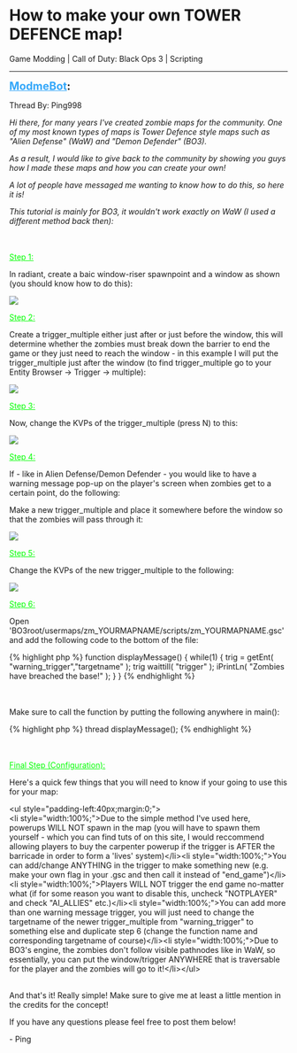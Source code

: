 # How to make your own TOWER DEFENCE map!
Game Modding | Call of Duty: Black Ops 3 | Scripting

---
<strong style="font-size: 1.4em;"><span style="text-decoration: underline;text-decoration-color: #34a7f9;"><span style="color:#34a7f9;">ModmeBot</span></span>:</strong>

<p>Thread By: Ping998<br /><p style="text-align:left;"><em>Hi there, for many years I&#39;ve created zombie maps for the community. One of my most known types of maps is Tower Defence style maps such as &quot;Alien Defense&quot; (WaW) and &quot;Demon Defender&quot; (BO3).</em></p><p style="text-align:left;"></p><p style="text-align:left;"><em>As a result, I would like to give back to the community by showing you guys how I made these maps and how you can create your own!</em></p><p style="text-align:left;"></p><p style="text-align:left;"></p><p style="text-align:left;"><em>A lot of people have messaged me wanting to know how to do this, so here it is!</em></p><p style="text-align:left;"></p><p style="text-align:left;"><em>This tutorial is mainly for BO3, it wouldn&#39;t work exactly on WaW (I used a different method back then):</em></p><p style="text-align:left;"></p><br /><br /><span style="text-decoration: underline"><span style="color:#00ff00;"><span style="text-decoration: underline">Step 1:</span></span></span><p style="text-align:left;"></p><p style="text-align:left;">In radiant, create a baic window-riser spawnpoint and a window as shown (you should know how to do this):</p><p style="text-align:left;"></p><p style="text-align:left;"><img style="max-width: 500px;" src="http://i68.tinypic.com/wt98ht.png"></p><p style="text-align:left;"></p><span style="text-decoration: underline"><span style="color:#00ff00;"><span style="text-decoration: underline">Step 2:</span></span></span><p style="text-align:left;"></p><p style="text-align:left;">Create a trigger_multiple either just after or just before the window, this will determine whether the zombies must break down the barrier to end the game or they just need to reach the window - in this example I will put the trigger_multiple just after the window (to find trigger_multiple go to your Entity Browser -&gt; Trigger -&gt; multiple):</p><p style="text-align:left;"></p><p style="text-align:left;"></p><p style="text-align:left;"><span style="color:#00ff00;"><span style="color:#000000;"><img style="max-width: 500px;" src="http://i68.tinypic.com/11jt45j.png"></span></span></p><p style="text-align:left;"></p><span style="text-decoration: underline"><span style="color:#00ff00;"><span style="text-decoration: underline">Step 3:</span></span></span><p style="text-align:left;">Now, change the KVPs of the trigger_multiple (press N) to this:</p><p style="text-align:left;"></p><p style="text-align:left;"><img style="max-width: 500px;" src="http://i66.tinypic.com/j0lhsi.png"></p><p style="text-align:left;"></p><span style="text-decoration: underline"><span style="color:#00ff00;"><span style="text-decoration: underline">Step 4:</span></span></span><p style="text-align:left;"></p><p style="text-align:left;">If - like in Alien Defense/Demon Defender - you would like to have a warning message pop-up on the player&#39;s screen when zombies get to a certain point, do the following:</p><p style="text-align:left;"></p><p style="text-align:left;">Make a new trigger_multiple and place it somewhere before the window so that the zombies will pass through it:</p><p style="text-align:left;"></p><p style="text-align:left;"><img style="max-width: 500px;" src="http://i63.tinypic.com/okmjxk.png"></p><p style="text-align:left;"></p><span style="text-decoration: underline"><span style="color:#00ff00;"><span style="text-decoration: underline">Step 5:</span></span></span><p style="text-align:left;"></p><p style="text-align:left;">Change the KVPs of the new trigger_multiple to the following:</p><p style="text-align:left;"></p><p style="text-align:left;"><img style="max-width: 500px;" src="http://i65.tinypic.com/206o87p.png"></p><p style="text-align:left;"></p><span style="text-decoration: underline"><span style="color:#00ff00;"><span style="text-decoration: underline">Step 6:</span></span></span><p style="text-align:left;"></p><p style="text-align:left;">Open &#39;BO3root/usermaps/zm_YOURMAPNAME/scripts/zm_YOURMAPNAME.gsc&#39; and add the following code to the bottom of the file:</p><p style="text-align:left;"></p>{% highlight php %}
function displayMessage() 
{
    while(1) {
        trig = getEnt( "warning_trigger","targetname" );
        trig waittill( "trigger" );
        iPrintLn( "Zombies have breached the base!" );
    }
}
{% endhighlight %}
<br /><br /><br /><p style="text-align:left;"></p><p style="text-align:left;">Make sure to call the function by putting the following anywhere in main():</p><p style="text-align:left;"></p>{% highlight php %}
thread displayMessage();
{% endhighlight %}
<br /><br /><br /><p style="text-align:left;"></p><span style="text-decoration: underline"><span style="color:#00ff00;"><span style="text-decoration: underline">Final Step (Configuration):</span></span></span><p style="text-align:left;"></p><p style="text-align:left;">Here&#39;s a quick few things that you will need to know if your going to use this for your map:</p>&lt;ul style=&quot;padding-left:40px;margin:0;&quot;&gt;<br />&lt;li style=&quot;width:100%;&quot;&gt;Due to the simple method I&#39;ve used here, powerups WILL NOT spawn in the map (you will have to spawn them yourself - which you can find tuts of on this site, I would reccommend allowing players to buy the carpenter powerup if the trigger is AFTER the barricade in order to form a &#39;lives&#39; system)&lt;/li&gt;&lt;li style=&quot;width:100%;&quot;&gt;You can add/change ANYTHING in the trigger to make something new (e.g. make your own flag in your .gsc and then call it instead of &quot;end_game&quot;)&lt;/li&gt;&lt;li style=&quot;width:100%;&quot;&gt;Players WILL NOT trigger the end game no-matter what (if for some reason you want to disable this, uncheck &quot;NOTPLAYER&quot; and check &quot;AI_ALLIES&quot; etc.)&lt;/li&gt;&lt;li style=&quot;width:100%;&quot;&gt;You can add more than one warning message trigger, you will just need to change the targetname of the newer trigger_multiple from &quot;warning_trigger&quot; to something else and duplicate step 6 (change the function name and corresponding targetname of course)&lt;/li&gt;&lt;li style=&quot;width:100%;&quot;&gt;Due to BO3&#39;s engine, the zombies don&#39;t follow visible pathnodes like in WaW, so essentially, you can put the window/trigger ANYWHERE that is traversable for the player and the zombies will go to it!&lt;/li&gt;&lt;/ul&gt;<br /><br /><p style="text-align:left;"></p><p style="text-align:left;">And that&#39;s it! Really simple! Make sure to give me at least a little mention in the credits for the concept!</p><p style="text-align:left;"></p><p style="text-align:left;">If you have any questions please feel free to post them below!</p><p style="text-align:left;"></p><p style="text-align:left;"></p><p style="text-align:left;">- Ping</p></p>
